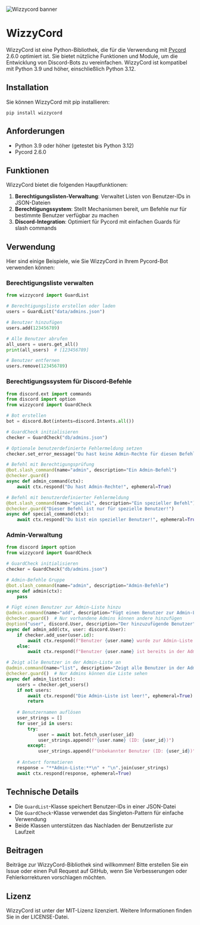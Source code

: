 ![Wizzycord banner](https://github.com/user-attachments/assets/38ff9059-f360-4535-8eab-127b94ff8339)

# WizzyCord

WizzyCord ist eine Python-Bibliothek, die für die Verwendung mit [Pycord](https://docs.pycord.dev/en/stable/) 2.6.0 optimiert ist. Sie bietet nützliche Funktionen und Module, um die Entwicklung von Discord-Bots zu vereinfachen. WizzyCord ist kompatibel mit Python 3.9 und höher, einschließlich Python 3.12.

## Installation

Sie können WizzyCord mit pip installieren:

```
pip install wizzycord
```

## Anforderungen

- Python 3.9 oder höher (getestet bis Python 3.12)
- Pycord 2.6.0

## Funktionen

WizzyCord bietet die folgenden Hauptfunktionen:

1. **Berechtigungslisten-Verwaltung**: Verwaltet Listen von Benutzer-IDs in JSON-Dateien
2. **Berechtigungssystem**: Stellt Mechanismen bereit, um Befehle nur für bestimmte Benutzer verfügbar zu machen
3. **Discord-Integration**: Optimiert für Pycord mit einfachen Guards für slash commands

## Verwendung

Hier sind einige Beispiele, wie Sie WizzyCord in Ihrem Pycord-Bot verwenden können:

### Berechtigungsliste verwalten

```python
from wizzycord import GuardList

# Berechtigungsliste erstellen oder laden
users = GuardList("data/admins.json")

# Benutzer hinzufügen
users.add(123456789)

# Alle Benutzer abrufen
all_users = users.get_all()
print(all_users)  # [123456789]

# Benutzer entfernen
users.remove(123456789)
```

### Berechtigungssystem für Discord-Befehle

```python
from discord.ext import commands
from discord import option
from wizzycord import GuardCheck

# Bot erstellen
bot = discord.Bot(intents=discord.Intents.all())

# GuardCheck initialisieren
checker = GuardCheck("db/admins.json")

# Optionale benutzerdefinierte Fehlermeldung setzen
checker.set_error_message("Du hast keine Admin-Rechte für diesen Befehl!")

# Befehl mit Berechtigungsprüfung
@bot.slash_command(name="admin", description="Ein Admin-Befehl")
@checker.guard()
async def admin_command(ctx):
    await ctx.respond("Du hast Admin-Rechte!", ephemeral=True)

# Befehl mit benutzerdefinierter Fehlermeldung
@bot.slash_command(name="special", description="Ein spezieller Befehl")
@checker.guard("Dieser Befehl ist nur für spezielle Benutzer!")
async def special_command(ctx):
    await ctx.respond("Du bist ein spezieller Benutzer!", ephemeral=True)
```

### Admin-Verwaltung

```python
from discord import option
from wizzycord import GuardCheck

# GuardCheck initialisieren
checker = GuardCheck("db/admins.json")

# Admin-Befehle Gruppe
@bot.slash_command(name="admin", description="Admin-Befehle")
async def admin(ctx):
    pass

# Fügt einen Benutzer zur Admin-Liste hinzu
@admin.command(name="add", description="Fügt einen Benutzer zur Admin-Liste hinzu")
@checker.guard()  # Nur vorhandene Admins können andere hinzufügen
@option("user", discord.User, description="Der hinzuzufügende Benutzer")
async def admin_add(ctx, user: discord.User):
    if checker.add_user(user.id):
        await ctx.respond(f"Benutzer {user.name} wurde zur Admin-Liste hinzugefügt!", ephemeral=True)
    else:
        await ctx.respond(f"Benutzer {user.name} ist bereits in der Admin-Liste!", ephemeral=True)

# Zeigt alle Benutzer in der Admin-Liste an
@admin.command(name="list", description="Zeigt alle Benutzer in der Admin-Liste an")
@checker.guard()  # Nur Admins können die Liste sehen
async def admin_list(ctx):
    users = checker.get_users()
    if not users:
        await ctx.respond("Die Admin-Liste ist leer!", ephemeral=True)
        return
    
    # Benutzernamen auflösen
    user_strings = []
    for user_id in users:
        try:
            user = await bot.fetch_user(user_id)
            user_strings.append(f"{user.name} (ID: {user_id})")
        except:
            user_strings.append(f"Unbekannter Benutzer (ID: {user_id})")
    
    # Antwort formatieren
    response = "**Admin-Liste:**\n" + "\n".join(user_strings)
    await ctx.respond(response, ephemeral=True)
```

## Technische Details

- Die `GuardList`-Klasse speichert Benutzer-IDs in einer JSON-Datei
- Die `GuardCheck`-Klasse verwendet das Singleton-Pattern für einfache Verwendung
- Beide Klassen unterstützen das Nachladen der Benutzerliste zur Laufzeit

## Beitragen

Beiträge zur WizzyCord-Bibliothek sind willkommen! Bitte erstellen Sie ein Issue oder einen Pull Request auf GitHub, wenn Sie Verbesserungen oder Fehlerkorrekturen vorschlagen möchten.

## Lizenz

WizzyCord ist unter der MIT-Lizenz lizenziert. Weitere Informationen finden Sie in der LICENSE-Datei.
